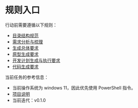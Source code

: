 # 规则入口

行动前需要遵循以下规则：

- [目录结构规范](file-structure.md)
- [需求分析与梳理](requirement.md)
- [生成总体要求](generate.md)
- [原型生成要求](prototype.md)
- [开发计划生成与执行要求](plan.md)
- [代码生成要求](code.md)
  
当前任务的参考信息：

- 当前操作系统为 windows 11，因此优先使用 PowerShell 指令。
- [项目说明](../README.md)
- 当前迭代：v0.1.0





